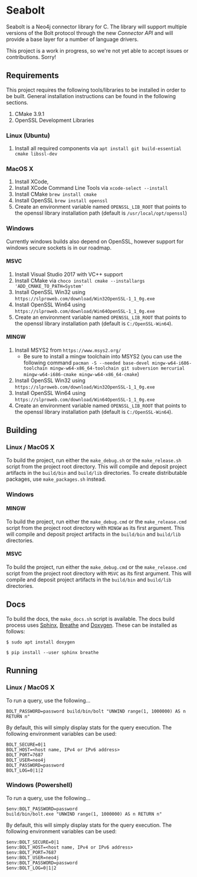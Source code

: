 # Seabolt

Seabolt is a Neo4j connector library for C.
The library will support multiple versions of the Bolt protocol through the new _Connector API_ and will provide a base layer for a number of language drivers.

This project is a work in progress, so we're not yet able to accept issues or contributions. Sorry!

## Requirements

This project requires the following tools/libraries to be installed in order to be built. General installation instructions can be found in the following sections.

1. CMake 3.9.1
2. OpenSSL Development Libraries

### Linux (Ubuntu)

1. Install all required components via ```apt install git build-essential cmake libssl-dev```

### MacOS X

1. Install XCode,
2. Install XCode Command Line Tools via `xcode-select --install`
3. Install CMake `brew install cmake`
4. Install OpenSSL `brew install openssl`
5. Create an environment variable named `OPENSSL_LIB_ROOT` that points to the openssl library installation path (default is `/usr/local/opt/openssl`)

### Windows

Currently windows builds also depend on OpenSSL, however support for windows secure sockets is in our roadmap.

#### MSVC

1. Install Visual Studio 2017 with VC++ support
2. Install CMake via `choco install cmake --installargs 'ADD_CMAKE_TO_PATH=System'`
3. Install OpenSSL Win32 using `https://slproweb.com/download/Win32OpenSSL-1_1_0g.exe` 
4. Install OpenSSL Win64 using `https://slproweb.com/download/Win64OpenSSL-1_1_0g.exe`
5. Create an environment variable named `OPENSSL_LIB_ROOT` that points to the openssl library installation path (default is `C:/OpenSSL-Win64`).

#### MINGW

1. Install MSYS2 from `https://www.msys2.org/`
    * Be sure to install a mingw toolchain into MSYS2 (you can use the following command `pacman -S --needed base-devel mingw-w64-i686-toolchain mingw-w64-x86_64-toolchain git subversion mercurial mingw-w64-i686-cmake mingw-w64-x86_64-cmake`)
2. Install OpenSSL Win32 using `https://slproweb.com/download/Win32OpenSSL-1_1_0g.exe` 
3. Install OpenSSL Win64 using `https://slproweb.com/download/Win64OpenSSL-1_1_0g.exe`
4. Create an environment variable named `OPENSSL_LIB_ROOT` that points to the openssl library installation path (default is `C:/OpenSSL-Win64`).

## Building

### Linux / MacOS X

To build the project, run either the `make_debug.sh` or the `make_release.sh` script from the project root directory.
This will compile and deposit project artifacts in the `build/bin` and `build/lib` directories.
To create distributable packages, use `make_packages.sh` instead.

### Windows

#### MINGW

To build the project, run either the `make_debug.cmd` or the `make_release.cmd` script from the project root directory with `MINGW` as its first argument.
This will compile and deposit project artifacts in the `build/bin` and `build/lib` directories.

#### MSVC

To build the project, run either the `make_debug.cmd` or the `make_release.cmd` script from the project root directory with `MSVC` as its first argument.
This will compile and deposit project artifacts in the `build/bin` and `build/lib` directories.

## Docs 

To build the docs, the `make_docs.sh` script is available.
The docs build process uses [Sphinx](http://www.sphinx-doc.org/), [Breathe](https://breathe.readthedocs.io/) and [Doxygen](http://www.doxygen.org/).
These can be installed as follows:

```
$ sudo apt install doxygen
```

```
$ pip install --user sphinx breathe
```


## Running

### Linux / MacOS X

To run a query, use the following...
```
BOLT_PASSWORD=password build/bin/bolt "UNWIND range(1, 1000000) AS n RETURN n"
```

By default, this will simply display stats for the query execution.
The following environment variables can be used:
```
BOLT_SECURE=0|1
BOLT_HOST=<host name, IPv4 or IPv6 address>
BOLT_PORT=7687
BOLT_USER=neo4j
BOLT_PASSWORD=password
BOLT_LOG=0|1|2
```

### Windows (Powershell)

To run a query, use the following...
```
$env:BOLT_PASSWORD=password
build/bin/bolt.exe "UNWIND range(1, 1000000) AS n RETURN n"
```

By default, this will simply display stats for the query execution.
The following environment variables can be used:
```
$env:BOLT_SECURE=0|1
$env:BOLT_HOST=<host name, IPv4 or IPv6 address>
$env:BOLT_PORT=7687
$env:BOLT_USER=neo4j
$env:BOLT_PASSWORD=password
$env:BOLT_LOG=0|1|2
```
